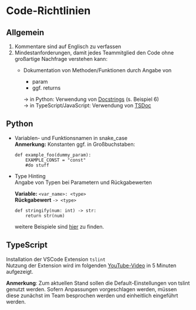 # Code-Richtlinien

## Allgemein
1. Kommentare sind auf Englisch zu verfassen<br>
2. Mindestanforderungen, damit jedes Teammitglied den Code ohne großartige Nachfrage verstehen kann:
    * Dokumentation von Methoden/Funktionen durch Angabe von
        * param
        * ggf. returns 
    
        &rightarrow; in Python: Verwendung von [Docstrings](https://www.programiz.com/python-programming/docstrings) (s. Beispiel 6)<br>
        &rightarrow; in TypeScript/JavaScript: Verwendung von [TSDoc](https://tsdoc.org/)

## Python
* Variablen- und Funktionsnamen in snake_case<br>
    **Anmerkung:** Konstanten ggf. in Großbuchstaben:
    ```
    def example_foo(dummy_param):
        EXAMPLE_CONST = "const"
        #do stuff
    ```
* Type Hinting <br>
Angabe von Typen bei Parametern und Rückgabewerten <br>

    **Variable:** `<var_name>: <type>` <br>
    **Rückgabewert** `-> <type>`

    ```
    def stringify(num: int) -> str:
        return str(num)
    ```    
    weitere Beispiele sind [hier](https://mypy.readthedocs.io/en/stable/cheat_sheet_py3.html) zu finden.


## TypeScript
Installation der VSCode Extension `tslint` <br>
Nutzung der Extension wird im folgenden [YouTube-Video](https://www.youtube.com/watch?v=-lgBFAtKJ1k) in 5 Minuten aufgezeigt.

**Anmerkung**: Zum aktuellen Stand sollen die Default-Einstellungen von tslint genutzt werden. Sofern Anpassungen vorgeschlagen werden, müssen diese zunächst im Team besprochen werden und einheitlich eingeführt werden.

